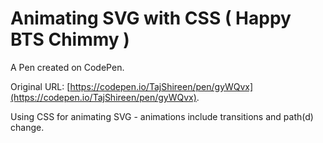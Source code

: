 # Animating SVG with CSS ( Happy BTS Chimmy )

A Pen created on CodePen.

Original URL: [https://codepen.io/TajShireen/pen/gyWQvx](https://codepen.io/TajShireen/pen/gyWQvx).

Using CSS for animating SVG - animations include transitions and path(d) change.